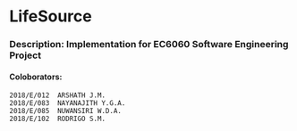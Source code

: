 # LifeSource

### Description: Implementation for EC6060 Software Engineering Project

#### Coloborators: 
	2018/E/012	ARSHATH J.M.
	2018/E/083	NAYANAJITH Y.G.A.
	2018/E/085	NUWANSIRI W.D.A.
	2018/E/102	RODRIGO S.M.
